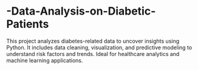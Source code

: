 # -Data-Analysis-on-Diabetic-Patients
This project analyzes diabetes-related data to uncover insights using Python. It includes data cleaning, visualization, and predictive modeling to understand risk factors and trends. Ideal for healthcare analytics and machine learning applications.
